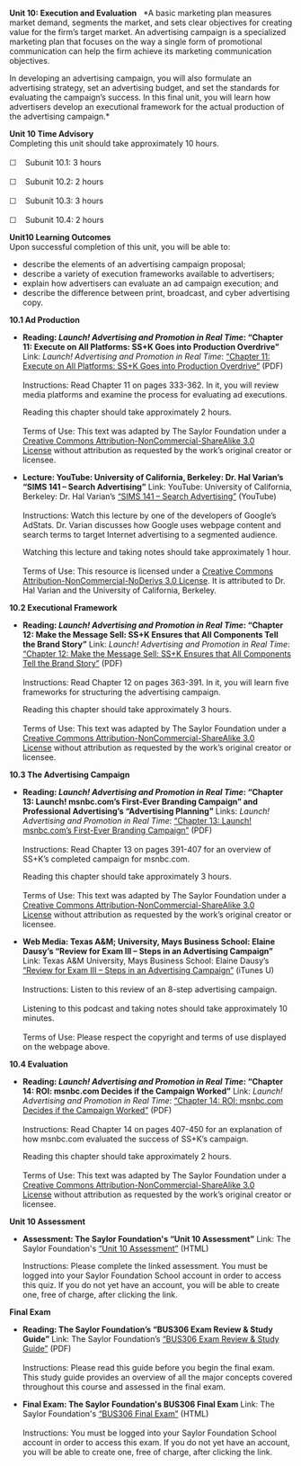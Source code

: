 **Unit 10: Execution and Evaluation** <span id="10"></span> 
*A basic marketing plan measures market demand, segments the market, and
sets clear objectives for creating value for the firm’s target market.
An advertising campaign is a specialized marketing plan that focuses on
the way a single form of promotional communication can help the firm
achieve its marketing communication objectives.  
  
 In developing an advertising campaign, you will also formulate an
advertising strategy, set an advertising budget, and set the standards
for evaluating the campaign’s success. In this final unit, you will
learn how advertisers develop an executional framework for the actual
production of the advertising campaign.*

**Unit 10 Time Advisory**  
Completing this unit should take approximately 10 hours.  
    
 ☐    Subunit 10.1: 3 hours  
    
 ☐    Subunit 10.2: 2 hours  
    
 ☐    Subunit 10.3: 3 hours  
    
 ☐    Subunit 10.4: 2 hours

**Unit10 Learning Outcomes**  
Upon successful completion of this unit, you will be able to:
-   describe the elements of an advertising campaign proposal;
-   describe a variety of execution frameworks available to advertisers;
-   explain how advertisers can evaluate an ad campaign execution; and
-   describe the difference between print, broadcast, and cyber
    advertising copy.

**10.1 Ad Production** <span id="10.1"></span> 
-   **Reading: *Launch! Advertising and Promotion in Real Time*:
    “Chapter 11: Execute on All Platforms: SS+K Goes into Production
    Overdrive”**
    Link: *Launch! Advertising and Promotion in Real Time*: [“Chapter
    11: Execute on All Platforms: SS+K Goes into Production
    Overdrive”](https://resources.saylor.org/archived/textbooks/Launch!%20Advertising%20and%20Promotion%20in%20Real%20Time.pdf)
    (PDF)  
        
     Instructions: Read Chapter 11 on pages 333-362. In it, you will
    review media platforms and examine the process for evaluating ad
    executions.  
      
     Reading this chapter should take approximately 2 hours.  
        
     Terms of Use: This text was adapted by The Saylor Foundation under
    a [Creative Commons Attribution-NonCommercial-ShareAlike 3.0
    License](http://creativecommons.org/licenses/by-nc-sa/3.0/) without
    attribution as requested by the work’s original creator or licensee.

-   **Lecture: YouTube: University of California, Berkeley: Dr. Hal
    Varian’s “SIMS 141 – Search Advertising”**
    Link: YouTube: University of California, Berkeley: Dr. Hal Varian’s
    [“SIMS 141 – Search
    Advertising”](http://www.youtube.com/watch?v=4TpRAp0WWLs) (YouTube)  
        
     Instructions: Watch this lecture by one of the developers of
    Google’s AdStats. Dr. Varian discusses how Google uses webpage
    content and search terms to target Internet advertising to a
    segmented audience.  
      
     Watching this lecture and taking notes should take approximately 1
    hour.  
        
     Terms of Use: This resource is licensed under a [Creative Commons
    Attribution-NonCommercial-NoDerivs 3.0
    License](http://creativecommons.org/licenses/by-nc-nd/3.0/). It is
    attributed to Dr. Hal Varian and the University of California,
    Berkeley.

**10.2 Executional Framework** <span id="10.2"></span> 
-   **Reading: *Launch! Advertising and Promotion in Real Time*:
    “Chapter 12: Make the Message Sell: SS+K Ensures that All Components
    Tell the Brand Story”**
    Link: *Launch! Advertising and Promotion in Real Time*: [“Chapter
    12: Make the Message Sell: SS+K Ensures that All Components Tell the
    Brand
    Story”](https://resources.saylor.org/archived/textbooks/Launch!%20Advertising%20and%20Promotion%20in%20Real%20Time.pdf)
    (PDF)  
        
     Instructions: Read Chapter 12 on pages 363-391. In it, you will
    learn five frameworks for structuring the advertising campaign.  
      
     Reading this chapter should take approximately 3 hours.  
        
     Terms of Use: This text was adapted by The Saylor Foundation under
    a [Creative Commons Attribution-NonCommercial-ShareAlike 3.0
    License](http://creativecommons.org/licenses/by-nc-sa/3.0/) without
    attribution as requested by the work’s original creator or licensee.

**10.3 The Advertising Campaign** <span id="10.3"></span> 
-   **Reading: *Launch! Advertising and Promotion in Real Time*:
    “Chapter 13: Launch! msnbc.com’s First-Ever Branding Campaign” and
    Professional Advertising’s “Advertising Planning”**
    Links: *Launch! Advertising and Promotion in Real Time*: [“Chapter
    13: Launch! msnbc.com’s First-Ever Branding
    Campaign](https://resources.saylor.org/archived/textbooks/Launch!%20Advertising%20and%20Promotion%20in%20Real%20Time.pdf)[”](https://resources.saylor.org/archived/textbooks/Launch!%20Advertising%20and%20Promotion%20in%20Real%20Time.pdf)
    (PDF)  
        
     Instructions: Read Chapter 13 on pages 391-407 for an overview of
    SS+K’s completed campaign for msnbc.com.  
      
     Reading this chapter should take approximately 3 hours.  
        
     Terms of Use: This text was adapted by The Saylor Foundation under
    a [Creative Commons Attribution-NonCommercial-ShareAlike 3.0
    License](http://creativecommons.org/licenses/by-nc-sa/3.0/) without
    attribution as requested by the work’s original creator or licensee.

-   **Web Media: Texas A&M; University, Mays Business School: Elaine
    Dausy’s “Review for Exam III – Steps in an Advertising Campaign”**
    Link: Texas A&M University, Mays Business School: Elaine Dausy’s
    [“Review for Exam III – Steps in an Advertising
    Campaign”](http://deimos3.apple.com/WebObjects/Core.woa/Browse/tamu-public-dz.4468262126?i=1087789570) (iTunes
    U)  
        
     Instructions: Listen to this review of an 8-step advertising
    campaign.  
        
     Listening to this podcast and taking notes should take
    approximately 10 minutes.  
        
     Terms of Use: Please respect the copyright and terms of use
    displayed on the webpage above.

**10.4 Evaluation** <span id="10.4"></span> 
-   **Reading: *Launch! Advertising and Promotion in Real Time*:
    “Chapter 14: ROI: msnbc.com Decides if the Campaign Worked”**
    Link: *Launch! Advertising and Promotion in Real Time*: [“Chapter
    14: ROI: msnbc.com Decides if the Campaign
    Worked”](https://resources.saylor.org/archived/textbooks/Launch!%20Advertising%20and%20Promotion%20in%20Real%20Time.pdf)
    (PDF)  
        
     Instructions: Read Chapter 14 on pages 407-450 for an explanation
    of how msnbc.com evaluated the success of SS+K’s campaign.  
      
     Reading this chapter should take approximately 2 hours.  
        
     Terms of Use: This text was adapted by The Saylor Foundation under
    a [Creative Commons Attribution-NonCommercial-ShareAlike 3.0
    License](http://creativecommons.org/licenses/by-nc-sa/3.0/) without
    attribution as requested by the work’s original creator or licensee.

**Unit 10 Assessment** <span id="10.5"></span> 
-   **Assessment: The Saylor Foundation's “Unit 10 Assessment”**
    Link: The Saylor Foundation's [“Unit 10
    Assessment”](http://school.saylor.org/mod/quiz/view.php?id=1066) (HTML)  
      
     Instructions: Please complete the linked assessment. You must be
    logged into your Saylor Foundation School account in order to access
    this quiz. If you do not yet have an account, you will be able to
    create one, free of charge, after clicking the link. 

**Final Exam** <span id="11"></span> 
-   **Reading: The Saylor Foundation’s “BUS306 Exam Review & Study
    Guide”**
    Link: The Saylor Foundation’s [“BUS306 Exam Review & Study
    Guide](https://resources.saylor.org/archived/wp-content/uploads/2013/01/BUS306-StudyGuide-FINAL.pdf)[”](https://resources.saylor.org/archived/wp-content/uploads/2013/01/BUS306-StudyGuide-FINAL.pdf)
    (PDF)  
        
     Instructions: Please read this guide before you begin the final
    exam. This study guide provides an overview of all the major
    concepts covered throughout this course and assessed in the final
    exam.

-   **Final Exam: The Saylor Foundation's BUS306 Final Exam**
    Link: The Saylor Foundation's [“BUS306 Final
    Exam”](http://school.saylor.org/mod/quiz/view.php?id=821) (HTML)  
        
     Instructions: You must be logged into your Saylor Foundation School
    account in order to access this exam. If you do not yet have an
    account, you will be able to create one, free of charge, after
    clicking the link.



